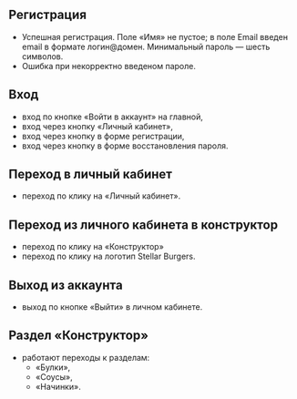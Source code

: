 ## Регистрация
* Успешная регистрация. Поле «Имя» не пустое; в поле Email введен email в формате логин@домен. Минимальный пароль — шесть символов.
* Ошибка при некорректно введеном пароле.
## Вход
* вход по кнопке «Войти в аккаунт» на главной,
* вход через кнопку «Личный кабинет»,
* вход через кнопку в форме регистрации,
* вход через кнопку в форме восстановления пароля.
## Переход в личный кабинет
* переход по клику на «Личный кабинет».
## Переход из личного кабинета в конструктор
* переход по клику на «Конструктор» 
* переход по клику на логотип Stellar Burgers.
## Выход из аккаунта
* выход по кнопке «Выйти» в личном кабинете.
## Раздел «Конструктор»
* работают переходы к разделам:
  * «Булки»,
  * «Соусы»,
  * «Начинки».